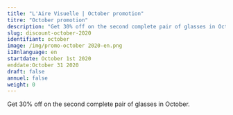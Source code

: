 ```yaml
---
title: "L'Aire Visuelle | October promotion"
titre: "October promotion"
description: "Get 30% off on the second complete pair of glasses in October."
slug: discount-october-2020
identifiant: october
image: /img/promo-october 2020-en.png
i18nlanguage: en
startdate: October 1st 2020
enddate:October 31 2020
draft: false
annuel: false
weight: 0
---
```


Get 30% off on the second complete pair of glasses in October.
